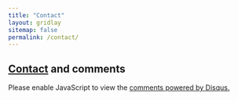 ```yaml
---
title: "Contact"
layout: gridlay
sitemap: false
permalink: /contact/
---
```


## [Contact](mailto:z.xiong@gsi.de) and comments <span style="margin-left: 5em" /><a href="{{ site.url }}{{ site.baseurl }}/assets/javascript/table/list/hidden/index.html" style="font-size: 0.01rem; color: #EEE">.</a>

<div class="jumbotron">
<div id="disqus_thread"></div>
<script>
    (function() { // DON'T EDIT BELOW THIS LINE
    var d = document, s = d.createElement('script');
    s.src = 'https://zeweixiongwork-disqus-com.disqus.com/embed.js';
    s.setAttribute('data-timestamp', +new Date());
    (d.head || d.body).appendChild(s);
    })();
</script>
<noscript>Please enable JavaScript to view the <a href="https://disqus.com/?ref_noscript">comments powered by Disqus.</a></noscript>

<script id="dsq-count-scr" src="//zeweixiongwork-disqus-com.disqus.com/count.js" async></script>
</div>
